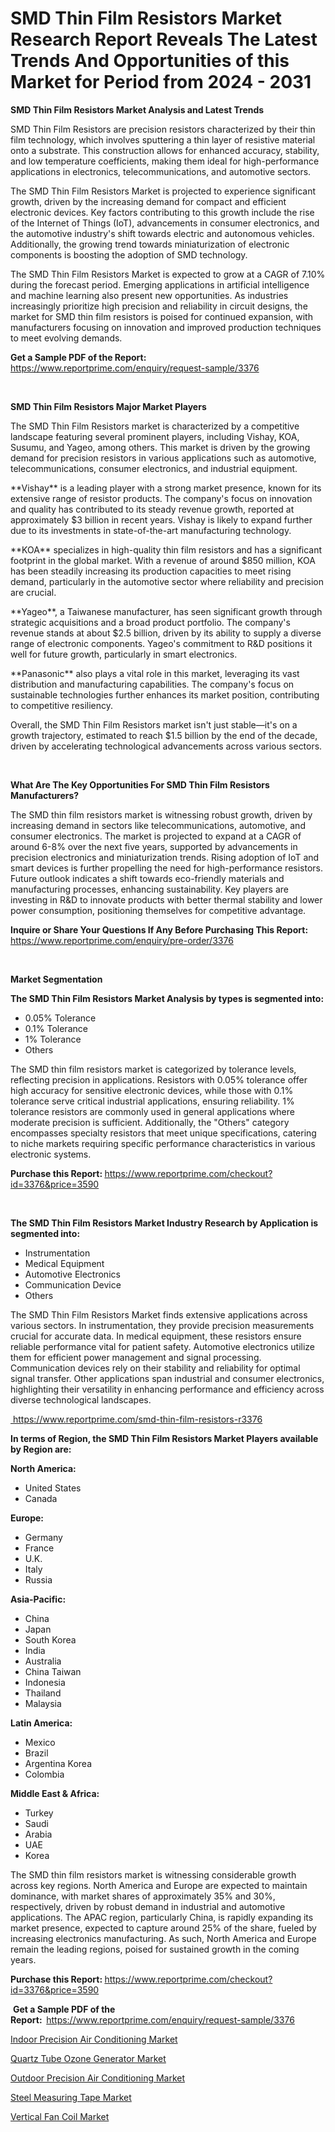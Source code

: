 <p><h1>SMD Thin Film Resistors Market Research Report Reveals The Latest Trends And Opportunities of this Market for Period from 2024 - 2031</h1></p><p><strong>SMD Thin Film Resistors Market Analysis and Latest Trends</strong></p>
<p><p>SMD Thin Film Resistors are precision resistors characterized by their thin film technology, which involves sputtering a thin layer of resistive material onto a substrate. This construction allows for enhanced accuracy, stability, and low temperature coefficients, making them ideal for high-performance applications in electronics, telecommunications, and automotive sectors. </p><p>The SMD Thin Film Resistors Market is projected to experience significant growth, driven by the increasing demand for compact and efficient electronic devices. Key factors contributing to this growth include the rise of the Internet of Things (IoT), advancements in consumer electronics, and the automotive industry's shift towards electric and autonomous vehicles. Additionally, the growing trend towards miniaturization of electronic components is boosting the adoption of SMD technology.</p><p>The SMD Thin Film Resistors Market is expected to grow at a CAGR of 7.10% during the forecast period. Emerging applications in artificial intelligence and machine learning also present new opportunities. As industries increasingly prioritize high precision and reliability in circuit designs, the market for SMD thin film resistors is poised for continued expansion, with manufacturers focusing on innovation and improved production techniques to meet evolving demands.</p></p>
<p><strong>Get a Sample PDF of the Report:&nbsp;</strong> <a href="https://www.reportprime.com/enquiry/request-sample/3376">https://www.reportprime.com/enquiry/request-sample/3376</a></p>
<p>&nbsp;</p>
<p><strong>SMD Thin Film Resistors Major Market Players</strong></p>
<p><p>The SMD Thin Film Resistors market is characterized by a competitive landscape featuring several prominent players, including Vishay, KOA, Susumu, and Yageo, among others. This market is driven by the growing demand for precision resistors in various applications such as automotive, telecommunications, consumer electronics, and industrial equipment.</p><p>**Vishay** is a leading player with a strong market presence, known for its extensive range of resistor products. The company's focus on innovation and quality has contributed to its steady revenue growth, reported at approximately $3 billion in recent years. Vishay is likely to expand further due to its investments in state-of-the-art manufacturing technology.</p><p>**KOA** specializes in high-quality thin film resistors and has a significant footprint in the global market. With a revenue of around $850 million, KOA has been steadily increasing its production capacities to meet rising demand, particularly in the automotive sector where reliability and precision are crucial.</p><p>**Yageo**, a Taiwanese manufacturer, has seen significant growth through strategic acquisitions and a broad product portfolio. The company's revenue stands at about $2.5 billion, driven by its ability to supply a diverse range of electronic components. Yageo's commitment to R&D positions it well for future growth, particularly in smart electronics.</p><p>**Panasonic** also plays a vital role in this market, leveraging its vast distribution and manufacturing capabilities. The company's focus on sustainable technologies further enhances its market position, contributing to competitive resiliency. </p><p>Overall, the SMD Thin Film Resistors market isn't just stable—it's on a growth trajectory, estimated to reach $1.5 billion by the end of the decade, driven by accelerating technological advancements across various sectors.</p></p>
<p>&nbsp;</p>
<p><strong>What Are The Key Opportunities For SMD Thin Film Resistors Manufacturers?</strong></p>
<p><p>The SMD thin film resistors market is witnessing robust growth, driven by increasing demand in sectors like telecommunications, automotive, and consumer electronics. The market is projected to expand at a CAGR of around 6-8% over the next five years, supported by advancements in precision electronics and miniaturization trends. Rising adoption of IoT and smart devices is further propelling the need for high-performance resistors. Future outlook indicates a shift towards eco-friendly materials and manufacturing processes, enhancing sustainability. Key players are investing in R&D to innovate products with better thermal stability and lower power consumption, positioning themselves for competitive advantage.</p></p>
<p><strong>Inquire or Share Your Questions If Any Before Purchasing This Report:</strong> <a href="https://www.reportprime.com/enquiry/pre-order/3376">https://www.reportprime.com/enquiry/pre-order/3376</a></p>
<p>&nbsp;</p>
<p><strong>Market Segmentation</strong></p>
<p><strong>The SMD Thin Film Resistors Market Analysis by types is segmented into:</strong></p>
<p><ul><li>0.05% Tolerance</li><li>0.1% Tolerance</li><li>1% Tolerance</li><li>Others</li></ul></p>
<p><p>The SMD thin film resistors market is categorized by tolerance levels, reflecting precision in applications. Resistors with 0.05% tolerance offer high accuracy for sensitive electronic devices, while those with 0.1% tolerance serve critical industrial applications, ensuring reliability. 1% tolerance resistors are commonly used in general applications where moderate precision is sufficient. Additionally, the "Others" category encompasses specialty resistors that meet unique specifications, catering to niche markets requiring specific performance characteristics in various electronic systems.</p></p>
<p><strong>Purchase this Report:&nbsp;</strong><a href="https://www.reportprime.com/checkout?id=3376&price=3590">https://www.reportprime.com/checkout?id=3376&price=3590</a></p>
<p>&nbsp;</p>
<p><strong>The SMD Thin Film Resistors Market Industry Research by Application is segmented into:</strong></p>
<p><ul><li>Instrumentation</li><li>Medical Equipment</li><li>Automotive Electronics</li><li>Communication Device</li><li>Others</li></ul></p>
<p><p>The SMD Thin Film Resistors Market finds extensive applications across various sectors. In instrumentation, they provide precision measurements crucial for accurate data. In medical equipment, these resistors ensure reliable performance vital for patient safety. Automotive electronics utilize them for efficient power management and signal processing. Communication devices rely on their stability and reliability for optimal signal transfer. Other applications span industrial and consumer electronics, highlighting their versatility in enhancing performance and efficiency across diverse technological landscapes.</p></p>
<p><a href="https://www.reportprime.com/smd-thin-film-resistors-r3376">&nbsp;https://www.reportprime.com/smd-thin-film-resistors-r3376</a></p>
<p><strong>In terms of Region, the SMD Thin Film Resistors Market Players available by Region are:</strong></p>
<p>
    <p> <strong> North America: </strong>
        <ul>
            <li>United States</li>
            <li>Canada</li>
        </ul>
        </p> 
    <p> <strong> Europe: </strong>
        <ul>
            <li>Germany</li>
            <li>France</li>
            <li>U.K.</li>
            <li>Italy</li>
            <li>Russia</li>
        </ul>
        </p> 
    <p> <strong> Asia-Pacific: </strong>
        <ul>
            <li>China</li>
            <li>Japan</li>
            <li>South Korea</li>
            <li>India</li>
            <li>Australia</li>
            <li>China Taiwan</li>
            <li>Indonesia</li>
            <li>Thailand</li>
            <li>Malaysia</li>
        </ul>
        </p> 
    <p> <strong> Latin America: </strong>
        <ul>
            <li>Mexico</li>
            <li>Brazil</li>
            <li>Argentina Korea</li>
            <li>Colombia</li>
        </ul>
        </p> 
    <p> <strong> Middle East & Africa: </strong>
        <ul>
            <li>Turkey</li>
            <li>Saudi</li>
            <li>Arabia</li>
            <li>UAE</li>
            <li>Korea</li>
        </ul>
    </p>
    </p>
<p><p>The SMD thin film resistors market is witnessing considerable growth across key regions. North America and Europe are expected to maintain dominance, with market shares of approximately 35% and 30%, respectively, driven by robust demand in industrial and automotive applications. The APAC region, particularly China, is rapidly expanding its market presence, expected to capture around 25% of the share, fueled by increasing electronics manufacturing. As such, North America and Europe remain the leading regions, poised for sustained growth in the coming years.</p></p>
<p><strong>Purchase this Report: </strong><a href="https://www.reportprime.com/checkout?id=3376&price=3590">https://www.reportprime.com/checkout?id=3376&price=3590</a></p>
<p>&nbsp;<strong>Get a Sample PDF of the Report:&nbsp;&nbsp;</strong><a href="https://www.reportprime.com/enquiry/request-sample/3376">https://www.reportprime.com/enquiry/request-sample/3376</a></p>
<p><strong></strong></p>
<p><p><a href="https://issuu.com/reportprime-2/docs/indoor-precision-air-conditioning-m_49298b2d16783a">Indoor Precision Air Conditioning Market</a></p><p><a href="https://www.linkedin.com/pulse/quartz-tube-ozone-generator-market-research-report-forecast-1tiic?trackingId=cy4pPTiSSUSRdhDOpIk7ig%3D%3D">Quartz Tube Ozone Generator Market</a></p><p><a href="https://issuu.com/reportprime-2/docs/outdoor-precision-air-conditioning-_661d2007201aa4">Outdoor Precision Air Conditioning Market</a></p><p><a href="https://www.linkedin.com/pulse/steel-measuring-tape-market-trends-strategic-insights-2024--1otef?trackingId=pJ2tl5OQRlqewZzrS8LDpw%3D%3D">Steel Measuring Tape Market</a></p><p><a href="https://www.linkedin.com/pulse/vertical-fan-coil-market-insights-product-type-application-muczc?trackingId=1RWDkjlzQYCzF008%2B7bTWA%3D%3D">Vertical Fan Coil Market</a></p></p>